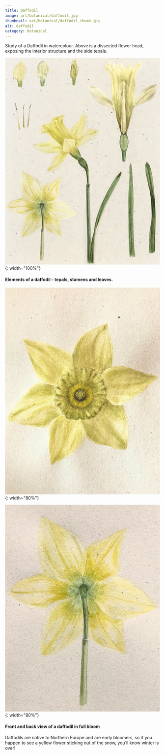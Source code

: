 ```yaml
---
title: Daffodil
image: art/botanical/daffodil.jpg
thumbnail: art/botanical/daffodil_thumb.jpg
alt: daffodil
category: botanical
---
```


Study of a Daffodil in watercolour. Above is a dissected flower head, exposing the interior structure and the side tepals.

![daffodil](./assets/img/art/botanical/daffodil_structure.jpg){: width="100%"}

#### Elements of a daffodil - tepals, stamens and leaves.


![daffodil front](./assets/img/art/botanical/daffodil_front.jpg){: width="80%"}

![daffodil back](./assets/img/art/botanical/daffodil_back.jpg){: width="80%"}

#### Front and back view of a daffodil in full bloom

Daffodils are native to Northern Europe and are early bloomers, so if you happen to see a yellow flower sticking out of the snow, you’ll know winter is over!
